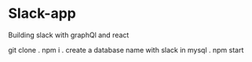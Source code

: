 # Slack-app
Building slack with graphQl and react

git clone <repo url> . 
npm i . 
create a database name with slack in mysql . 
npm start
